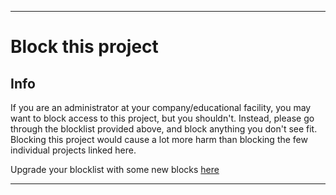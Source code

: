 
***

# Block this project

## Info

If you are an administrator at your company/educational facility, you may want to block access to this project, but you shouldn't. Instead, please go through the blocklist provided above, and block anything you don't see fit. Blocking this project would cause a lot more harm than blocking the few individual projects linked here.

Upgrade your blocklist with some new blocks [here](https://github.com/seanpm2001/Blocklist/)

***
